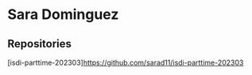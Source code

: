 # Sara Dominguez

## Repositories

[isdi-parttime-202303]https://github.com/sarad11/isdi-parttime-202303